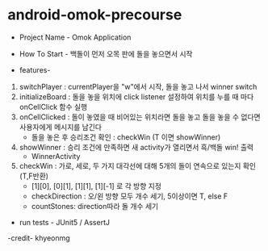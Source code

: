 # android-omok-precourse
- Project Name -
Omok Application

- How To Start -
백돌이 먼저 오목 판에 돌을 놓으면서 시작

- features-
1. switchPlayer : currentPlayer을 "w"에서 시작, 돌을 놓고 나서 winner switch
2. initializeBoard : 돌을 놓을 위치에 click listener 설정하여 위치를 누를 때 마다 onCellClick 함수 실행
3. onCellClicked : 돌이 놓였을 때 비어있는 위치라면 돌을 놓고 돌을 놓을 수 없다면 사용자에게 메시지를 남긴다
    - 돌을 놓은 후 승리조건 확인 : checkWin (T 이면 showWinner)
4. showWinner : 승리 조건에 만족하면 새 activity가 열리면서 흑/백돌 win! 출력
    - WinnerActivity
5. checkWin : 가로, 세로, 두 가지 대각선에 대해 5개의 돌이 연속으로 있는지 확인 (T,F반환)
    - [1][0], [0][1], [1][1], [1][-1] 로 각 방향 지정
    - checkDirection : 오/왼 방향 모두 개수 세기, 5이상이면 T, else F
    - countStones: direction따라 돌 개수 세기

- run tests -
JUnit5 / AssertJ

-credit-
khyeonmg